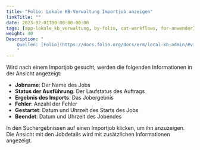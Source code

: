 ```yaml
---
title: "Folio: Lokale KB-Verwaltung Importjob anzeigen"
linkTitle: ""
date: 2023-02-01T00:00:00-00:00
tags: [app-lokale_kb_verwaltung, by-folio, cat-workflows, for-anwender]
weight: 40
Description: "
    Quellen: [Folio](https://docs.folio.org/docs/erm/local-kb-admin/#viewing-an-import-job) & [GBV](https://info.gbv.de/display/FOLIOGBVEXTERN/Folio:+Lokale+KB-Verwaltung+Importjob+anzeigen)
    "
---
```


Wird nach einem Importjob gesucht, werden die folgenden Informationen in der Ansicht angezeigt:

-   **Jobname**: Der Name des Jobs
-   **Status der Ausführung**: Der Laufstatus des Auftrags
-   **Ergebnis des Imports**: Das Jobergebnis
-   **Fehler**: Anzahl der Fehler
-   **Gestartet**: Datum und Uhrzeit des Starts des Jobs
-   **Beendet**: Datum und Uhrzeit des Jobendes

In den Suchergebnissen auf einen Importjob klicken, um ihn anzuzeigen. Die Ansicht mit den Jobdetails wird mit zusätzlichen Informationen angezeigt.
